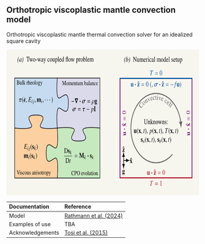 ## Orthotropic viscoplastic mantle convection model
Orthotropic viscoplastic mantle thermal convection solver for an idealized square cavity 

<img src="https://raw.githubusercontent.com/nicholasmr/orthomantle/main/overview.png?token=GHSAT0AAAAAACPHSIBFGOJ3IPSSBB3XYGVOZSCH45A" height="380px">

| Documentation | Reference |
| :--- | :--- |
| Model | [Rathmann et al. (2024)](MISSING) |
| Examples of use | TBA |
| Acknowledgements | [Tosi et al. (2015)](https://doi.org/10.1002/2015GC005807) |
